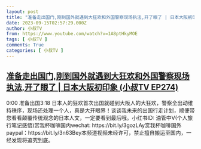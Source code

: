```yaml
---
layout: post
title: "准备走出国门,刚到国外就遇到大狂欢和外国警察现场执法,开了眼了 | 日本大阪初印象 (小叔TV EP274)"
date: 2023-09-15T02:57:29.000Z
author: 小叔TV
from: https://www.youtube.com/watch?v=1A8ptHkyMOE
tags: [ 小叔TV ]
comments: True
categories: [ 小叔TV ]
---
```

<!--1694746649000-->
[准备走出国门,刚到国外就遇到大狂欢和外国警察现场执法,开了眼了 | 日本大阪初印象 (小叔TV EP274)](https://www.youtube.com/watch?v=1A8ptHkyMOE)
------

<div>
0:00 准备出国3:18 日本人的狂欢首次出国就碰到大阪人的大狂欢，警察全出动维持秩序，现场还处理一个人，真是大开眼界！谈谈我未来的出国行走计划，顺便带您看看颠覆传统观念的日本人文，一定要看到最后哦。小红书ID: 油管中V(个人旅行笔记感悟)赏我杯咖啡国内wechat: https://bit.ly/3gozLAy赏我杯咖啡国外paypal：https://bit.ly/3n63Bey本频道视频未经许可，禁止擅自搬运至国内，一经发现将追究到底。
</div>
